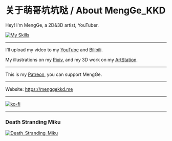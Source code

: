 <!---
menggekkd/menggekkd is a ✨ special ✨ repository because its `README.md` (this file) appears on your GitHub profile.
You can click the Preview link to take a look at your changes.
--->
# 关于萌哥坑坑哒 / About MengGe_KKD

Hey! I'm MengGe, a 2D&3D artist, YouTuber.

[![My Skills](https://skillicons.dev/icons?i=blender,md,unity,unreal,ps,ai,ae)](https://skillicons.dev)

---

I’ll upload my video to my [YouTube](https://youtube.com/@MengGe_KKD) and [Bilibili](https://space.bilibili.com/110871903).

My illustrations on my [Pixiv](https://pixiv.net/users/70363431), and my 3D work on my [ArtStation](https://artstation.com/mengge_kkd).

---

This is my [Patreon](https://patreon.com/MengGe_KKD), you can support MengGe.

---

Website: https://menggekkd.me

---

[![ko-fi](https://ko-fi.com/img/githubbutton_sm.svg)](https://ko-fi.com/E1E1OR07H)

---

### Death Stranding Miku
[![Death_Stranding_Miku](https://menggekkd.wordpress.com/wp-content/uploads/2025/05/deathstrandingmiku_1_1.png?strip=info&w=2000)](https://www.pixiv.net/artworks/130031009)
